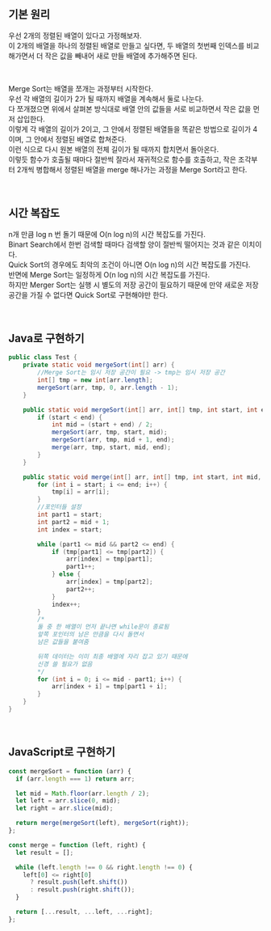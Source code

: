 ## 기본 원리

우선 2개의 정렬된 배열이 있다고 가정해보자.  
이 2개의 배열을 하나의 정렬된 배열로 만들고 싶다면, 두 배열의 첫번째 인덱스를 비교해가면서 더 작은 값을 빼내어 새로 만들 배열에 추가해주면 된다.

</br>

Merge Sort는 배열을 쪼개는 과정부터 시작한다.  
우선 각 배열의 길이가 2가 될 때까지 배열을 계속해서 둘로 나눈다.  
다 쪼개졌으면 위에서 살펴본 방식대로 배열 안의 값들을 서로 비교하면서 작은 값을 먼저 삽입한다.  
이렇게 각 배열의 길이가 2이고, 그 안에서 정렬된 배열들을 똑같은 방법으로 길이가 4이며, 그 안에서 정렬된 배열로 합쳐준다.  
이런 식으로 다시 원본 배열의 전체 길이가 될 때까지 합치면서 돌아온다.  
이렇듯 함수가 호출될 때마다 절반씩 잘라서 재귀적으로 함수를 호출하고, 작은 조각부터 2개씩 병합해서 정렬된 배열을 merge 해나가는 과정을 Merge Sort라고 한다.

</br>

## 시간 복잡도

n개 만큼 log n 번 돌기 때문에 O(n log n)의 시간 복잡도를 가진다.  
Binart Search에서 한번 검색할 때마다 검색할 양이 절반씩 떨어지는 것과 같은 이치이다.  
Quick Sort의 경우에도 최악의 조건이 아니면 O(n log n)의 시간 복잡도를 가진다.  
반면에 Merge Sort는 일정하게 O(n log n)의 시간 복잡도를 가진다.  
하지만 Merger Sort는 실행 시 별도의 저장 공간이 필요하기 때문에 만약 새로운 저장 공간을 가질 수 없다면 Quick Sort로 구현해야만 한다.

</br>

## Java로 구현하기

```java
public class Test {
    private static void mergeSort(int[] arr) {
        //Merge Sort는 임시 저장 공간이 필요 -> tmp는 임시 저장 공간
        int[] tmp = new int[arr.length];
        mergeSort(arr, tmp, 0, arr.length - 1);
    }

    public static void mergeSort(int[] arr, int[] tmp, int start, int end) {
        if (start < end) {
            int mid = (start + end) / 2;
            mergeSort(arr, tmp, start, mid);
            mergeSort(arr, tmp, mid + 1, end);
            merge(arr, tmp, start, mid, end);
        }
    }

    public static void merge(int[] arr, int[] tmp, int start, int mid, int end) {
        for (int i = start; i <= end; i++) {
            tmp[i] = arr[i];
        }
        //포인터들 설정
        int part1 = start;
        int part2 = mid + 1;
        int index = start;

        while (part1 <= mid && part2 <= end) {
            if (tmp[part1] <= tmp[part2]) {
                arr[index] = tmp[part1];
                part1++;
            } else {
                arr[index] = tmp[part2];
                part2++;
            }
            index++;
        }
        /*
        둘 중 한 배열이 먼저 끝나면 while문이 종료됨
        앞쪽 포인터의 남은 만큼을 다시 돌면서
        남은 값들을 붙여줌

        뒤쪽 데이터는 이미 최종 배열에 자리 잡고 있기 때문에
        신경 쓸 필요가 없음
        */
        for (int i = 0; i <= mid - part1; i++) {
            arr[index + i] = tmp[part1 + i];
        }
    }
}
```

</br>

## JavaScript로 구현하기

```javascript
const mergeSort = function (arr) {
  if (arr.length === 1) return arr;

  let mid = Math.floor(arr.length / 2);
  let left = arr.slice(0, mid);
  let right = arr.slice(mid);

  return merge(mergeSort(left), mergeSort(right));
};

const merge = function (left, right) {
  let result = [];

  while (left.length !== 0 && right.length !== 0) {
    left[0] <= right[0]
      ? result.push(left.shift())
      : result.push(right.shift());
  }

  return [...result, ...left, ...right];
};
```
